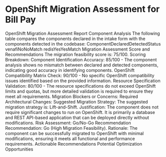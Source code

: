 # OpenShift Migration Assessment for Bill Pay

OpenShift Migration Assessment Report Component Analysis The following table compares the components declared in the intake form with the components detected in the codebase: ComponentDeclaredDetectedStatus venafiNoNoMatch redisYesYesMatch Migration Assessment Score and Recommendations The migration feasibility score is: 75/100. Scoring Breakdown: Component Identification Accuracy: 85/100 - The component analysis shows no mismatch between declared and detected components, indicating good accuracy in identifying components. OpenShift Compatibility Matrix Check: 90/100 - No specific OpenShift compatibility issues identified based on the provided information. Resource Specification Validation: 80/100 - The resource specifications do not exceed OpenShift limits and quotas, but more detailed validation is required to ensure they meet all requirements. Migration Blockers or Concerns: Required Architectural Changes: Suggested Migration Strategy: The suggested migration strategy is: Lift-and-Shift. Justification: The component does not require significant changes to run on OpenShift. It is primarily a database and REST API-based application that can be deployed directly without modifications. Risk Assessment: Go/No-Go Recommendation Recommendation: Go (High Migration Feasibility). Rationale: The component can be successfully migrated to OpenShift with minimal modifications, ensuring it meets all functional and performance requirements. Actionable Recommendations Potential Optimization Opportunities